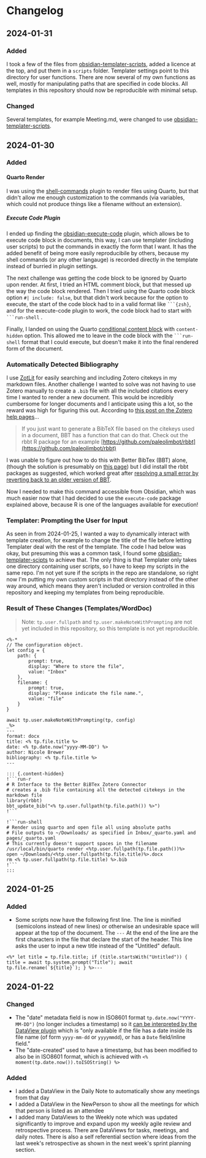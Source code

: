# Changelog

## 2024-01-31

### Added 

I took a few of the files from [obsidian-templater-scripts](https://github.com/mihaiconstantin/obsidian-templater-scripts/tree/main), added a licence at the top, and put them in a `scripts` folder. Templater settings point to this directory for user functions. There are now several of my own functions as well, mostly for manipulating paths that are specified in code blocks. All templates in this repository should now be reproducible with minimal setup.

### Changed

Several templates, for example Meeting.md, were changed to use [obsidian-templater-scripts](https://github.com/mihaiconstantin/obsidian-templater-scripts/tree/main).

## 2024-01-30

### Added 

#### Quarto Render

I was using the [shell-commands](https://github.com/Taitava/obsidian-shellcommands) plugin to render files using Quarto, but that didn't allow me enough customization to the commands (via variables, which could not produce things like a filename without an extension). 
##### Execute Code Plugin

I ended up finding the [obsidian-execute-code](https://github.com/twibiral/obsidian-execute-code) plugin, which allows be to execute code block in documents, this way, I can use templater (including user scripts) to put the commands in exactly the form that I want. It has the added benefit of being more easily reproducibile by others, because my shell commands (or any other langauge) is recorded directly in the template instead of burried in plugin settings.

The next challenge was getting the code block to be ignored by Quarto upon render. At first, I tried an HTML comment block, but that messed up the way the code block rendered. Then I tried using the Quarto code block option `#| include: false`, but that didn't work because for the option to execute, the start of the code block had to in a valid format like ` ```{zsh} `, and for the execute-code plugin to work, the code block had to start with ` ```run-shell ` . 

Finally, I landed on using the Quarto [conditional content block](https://quarto.org/docs/authoring/conditional.html#content-hidden) with `content-hidden` option. This allowed me to leave in the code block with the  ` ```run-shell ` format that I could execute, but doesn't make it into the final rendered form of the document.

### Automatically Detected Bibliography

I use [ZotLit](https://github.com/PKM-er/obsidian-zotlit) for easily searching and including Zotero citekeys in my markdown files. Another challenge I wanted to solve was not having to use Zotero manually to create a `.bib` file with all the included citations every time I wanted to render a new document. This would be incredibly cumbersome for longer documents and I anticipate using this a lot, so the reward was high for figuring this out. According to [this post on the Zotero help pages](https://forums.zotero.org/discussion/comment/409057/)...

> If you just want to generate a BibTeX file based on the citekeys used in a document, BBT has a function that can do that. Check out the rbbt R package for an example [https://github.com/paleolimbot/rbbt](https://github.com/paleolimbot/rbbt)

I was unable to figure out how to do this with Better BibTex (BBT) alone, (though the solution is presumably on [this page](https://retorque.re/zotero-better-bibtex/exporting/pandoc/)) but I did install the rbbt packages as suggested, which worked great after [resolving a small error by reverting back to an older version of BBT](https://github.com/paleolimbot/rbbt/issues/47). 

Now I needed to make this command accessible from Obsidian, which was much easier now that I had decided to use the `execute-code` package explained above, because R is one of the languages available for execution!

### Templater: Prompting the User for Input

As seen in from 2024-01-25, I wanted a way to dynamically interact with template creation, for example to change the title of the file before letting Templater deal with the rest of the template. The code I had below was okay, but presuming this was a common task, I found some [obsidian-templater-scipts](https://github.com/mihaiconstantin/obsidian-templater-scripts) to achieve that. The only thing is that Templater only takes one directory containing user scripts, so I have to keep my scripts in the same repo. I'm not yet sure if the scripts in the repo are standalone, so right now I'm putting my own custom scripts in that directory instead of the other way around, which means they aren't included or version controlled in this repository and keeping my templates from being reproducible. 

### Result of These Changes (Templates/WordDoc)

> Note: `tp.user.fullpath` and `tp.user.makeNoteWithPrompting` are not yet included in this repository, so this template is not yet reproducible.

```
<%-*
// The configuration object.
let config = {
	path: {
		prompt: true,
		display: "Where to store the file",
		value: "Inbox"
    },
    filename: {
	    prompt: true,
	    display: "Please indicate the file name.",
	    value: "file"
    }
}

await tp.user.makeNoteWithPrompting(tp, config)
_%>
---
format: docx
title: <% tp.file.title %>
date: <% tp.date.now("yyyy-MM-DD") %>
author: Nicole Brewer
bibliography: <% tp.file.title %>
---

::: {.content-hidden}
!```run-r
# R Interface to the Better BiBTex Zotero Connector
# creates a .bib file containing all the detected citekeys in the markdown file
library(rbbt)
bbt_update_bib("<% tp.user.fullpath(tp.file.path()) %>")
!```

!```run-shell
# Render using quarto and open file all using absolute paths
# File outputs to ~/Downloads/ as specified in Inbox/_quarto.yaml and pages/_quarto.yaml
# This currently doesn't support spaces in the filename 
/usr/local/bin/quarto render <%tp.user.fullpath(tp.file.path())%>
open ~/Downloads/<%tp.user.fullpath(tp.file.title)%>.docx
rm <% tp.user.fullpath(tp.file.title) %>.bib
!```
:::

```


## 2024-01-25

### Added

- Some scripts now have the following first line. The line is minified (semicolons instead of new lines) or otherwise an undesirable space will appear at the top of the document.  The `---` At the end of the line are the first characters in the file that declare the start of the header. This line asks the user to input a new title instead of the "Untitled" default. 

```
<%* let title = tp.file.title; if (title.startsWith("Untitled")) { title = await tp.system.prompt("Title"); await tp.file.rename(`${title}`); } %>---
```

## 2024-01-22

### Changed

- The "date" metadata field is now in ISO8601 format `tp.date.now("YYYY-MM-DD")` (no longer includes a timestamp) so it [can be interpreted by the DataView plugin](https://blacksmithgu.github.io/obsidian-dataview/annotation/types-of-metadata/) which is "only available if the file has a date inside its file name (of form `yyyy-mm-dd` or `yyyymmdd`), or has a `Date` field/inline field."
- The "date-created" used to have a timestamp, but has been modified to also be in ISO8601 format, which is achieved with `<% moment(tp.date.now()).toISOString() %>`

### Added

- I added a DataView in the Daily Note to automatically show any meetings from that day
- I added a DataView in the NewPerson to show all the meetings for which that person is listed as an attendee
- I added many DataViews to the Weekly note which was updated significantly to improve and expand upon my weekly agile review and retrospective process. There are DataViews for tasks, meetings, and daily notes. There is also a self referential section where ideas from the last week's retrospective as shown in the next week's sprint planning section.